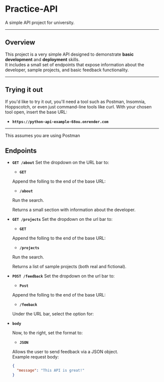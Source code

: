 # Practice-API

A simple API project for university.

---

## Overview
This project is a very simple API designed to demonstrate **basic development** and **deployment** skills.  
It includes a small set of endpoints that expose information about the developer, sample projects, and basic feedback functionality.

---

## Trying it out
If you'd like to try it out, you'll need a tool such as Postman, Insomnia, Hoppscotch, or even just command-line tools like curl. With your chosen tool open, insert the base URL:
- **`https://python-api-example-68ou.onrender.com`**

---

This assumes you are using Postman

## Endpoints

- **`GET /about`**
  Set the dropdown on the URL bar to:
  - **`GET`**
    
  Append the folling to the end of the base URL:
  - **`/about`**
    
  Run the search.
  
  Returns a small section with information about the developer.

- **`GET /projects`**
  Set the dropdown on the url bar to:
  - **`GET`**
    
  Append the folling to the end of the base URL:
  - **`/projects`**
    
  Run the search.
  
  Returns a list of sample projects (both real and fictional).

- **`POST /feedback`**
  Set the dropdown on the url bar to:
  - **`Post`**
    
  Append the folling to the end of the base URL:
  - **`/feeback`**
    
  Under the URL bar, select the option for:
- **`body`**
  
  Now, to the right, set the format to:
  - **`JSON`**
    
  Allows the user to send feedback via a JSON object.  
  Example request body:  
  ```json
  {
    "message": "This API is great!"
  }
